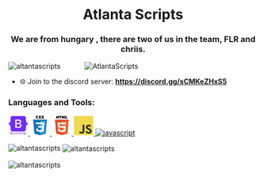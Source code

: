 <h1 align="center">Atlanta Scripts</h1>
<h3 align="center">We are from hungary , there are two of us in the team, FLR and chriis.</h3>
<img align="right" alt="AtlantaScripts" width="350" src="https://images.guns.lol/6yuTy.png">

<p align="left"> <img src="https://komarev.com/ghpvc/?username=altantascripts&label=Profile%20views&color=0e75b6&style=flat" alt="altantascripts" /> </p>

- 🌐 Join to the discord server: **https://discord.gg/sCMKeZHxS5**

<h3 align="left">Languages and Tools:</h3>
<p align="left"> <a href="https://getbootstrap.com" target="_blank" rel="noreferrer"> <img src="https://raw.githubusercontent.com/devicons/devicon/master/icons/bootstrap/bootstrap-plain-wordmark.svg" alt="bootstrap" width="40" height="40"/> </a> <a href="https://www.w3schools.com/css/" target="_blank" rel="noreferrer"> <img src="https://raw.githubusercontent.com/devicons/devicon/master/icons/css3/css3-original-wordmark.svg" alt="css3" width="40" height="40"/> </a> <a href="https://www.w3.org/html/" target="_blank" rel="noreferrer"> <img src="https://raw.githubusercontent.com/devicons/devicon/master/icons/html5/html5-original-wordmark.svg" alt="html5" width="40" height="40"/> </a> <a href="https://developer.mozilla.org/en-US/docs/Web/JavaScript" target="_blank" rel="noreferrer"> <img src="https://raw.githubusercontent.com/devicons/devicon/master/icons/javascript/javascript-original.svg" alt="javascript" width="40" height="40"/> </a> <a href="https://www.lua.org/about.html" target="_blank" rel="noreferrer"> <img src="https://www.lua.org/images/logo.png" alt="javascript" width="40" height="40"/> </a> </p>

<p><img align="left" src="https://github-readme-stats.vercel.app/api/top-langs?username=altantascripts&show_icons=true&locale=en&layout=compact" alt="altantascripts" /></p>

<p>&nbsp;<img align="center" src="https://github-readme-stats.vercel.app/api?username=altantascripts&show_icons=true&locale=en" alt="altantascripts" /></p>

<p><img align="center" src="https://github-readme-streak-stats.herokuapp.com/?user=altantascripts&" alt="altantascripts" /></p>
